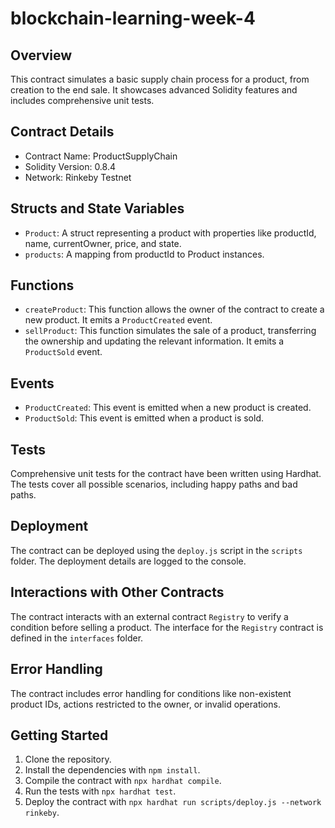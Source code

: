 # blockchain-learning-week-4

## Overview

This contract simulates a basic supply chain process for a product, from creation to the end sale. It showcases advanced Solidity features and includes comprehensive unit tests.

## Contract Details

- Contract Name: ProductSupplyChain
- Solidity Version: 0.8.4
- Network: Rinkeby Testnet

## Structs and State Variables

- `Product`: A struct representing a product with properties like productId, name, currentOwner, price, and state.
- `products`: A mapping from productId to Product instances.

## Functions

- `createProduct`: This function allows the owner of the contract to create a new product. It emits a `ProductCreated` event.
- `sellProduct`: This function simulates the sale of a product, transferring the ownership and updating the relevant information. It emits a `ProductSold` event.

## Events

- `ProductCreated`: This event is emitted when a new product is created.
- `ProductSold`: This event is emitted when a product is sold.

## Tests

Comprehensive unit tests for the contract have been written using Hardhat. The tests cover all possible scenarios, including happy paths and bad paths.

## Deployment

The contract can be deployed using the `deploy.js` script in the `scripts` folder. The deployment details are logged to the console.

## Interactions with Other Contracts

The contract interacts with an external contract `Registry` to verify a condition before selling a product. The interface for the `Registry` contract is defined in the `interfaces` folder.

## Error Handling

The contract includes error handling for conditions like non-existent product IDs, actions restricted to the owner, or invalid operations.

## Getting Started

1. Clone the repository.
2. Install the dependencies with `npm install`.
3. Compile the contract with `npx hardhat compile`.
4. Run the tests with `npx hardhat test`.
5. Deploy the contract with `npx hardhat run scripts/deploy.js --network rinkeby`.
